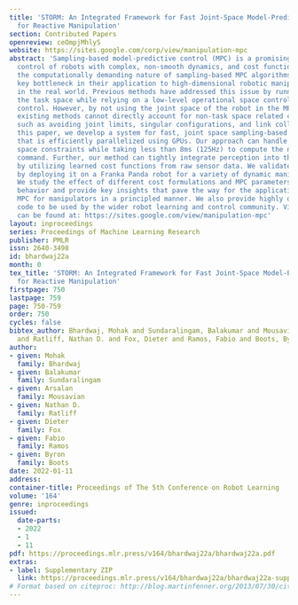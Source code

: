 ```yaml
---
title: 'STORM: An Integrated Framework for Fast Joint-Space Model-Predictive Control
  for Reactive Manipulation'
section: Contributed Papers
openreview: ceOmpjMhlyS
website: https://sites.google.com/corp/view/manipulation-mpc
abstract: 'Sampling-based model-predictive control (MPC) is a promising tool for feedback
  control of robots with complex, non-smooth dynamics, and cost functions. However,
  the computationally demanding nature of sampling-based MPC algorithms has been a
  key bottleneck in their application to high-dimensional robotic manipulation problems
  in the real world. Previous methods have addressed this issue by running MPC in
  the task space while relying on a low-level operational space controller for joint
  control. However, by not using the joint space of the robot in the MPC formulation,
  existing methods cannot directly account for non-task space related constraints
  such as avoiding joint limits, singular configurations, and link collisions. In
  this paper, we develop a system for fast, joint space sampling-based MPC for manipulators
  that is efficiently parallelized using GPUs. Our approach can handle task and joint
  space constraints while taking less than 8ms (125Hz) to compute the next control
  command. Further, our method can tightly integrate perception into the control problem
  by utilizing learned cost functions from raw sensor data. We validate our approach
  by deploying it on a Franka Panda robot for a variety of dynamic manipulation tasks.
  We study the effect of different cost formulations and MPC parameters on the synthesized
  behavior and provide key insights that pave the way for the application of sampling-based
  MPC for manipulators in a principled manner. We also provide highly optimized, open-source
  code to be used by the wider robot learning and control community. Videos of experiments
  can be found at: https://sites.google.com/view/manipulation-mpc'
layout: inproceedings
series: Proceedings of Machine Learning Research
publisher: PMLR
issn: 2640-3498
id: bhardwaj22a
month: 0
tex_title: 'STORM: An Integrated Framework for Fast Joint-Space Model-Predictive Control
  for Reactive Manipulation'
firstpage: 750
lastpage: 759
page: 750-759
order: 750
cycles: false
bibtex_author: Bhardwaj, Mohak and Sundaralingam, Balakumar and Mousavian, Arsalan
  and Ratliff, Nathan D. and Fox, Dieter and Ramos, Fabio and Boots, Byron
author:
- given: Mohak
  family: Bhardwaj
- given: Balakumar
  family: Sundaralingam
- given: Arsalan
  family: Mousavian
- given: Nathan D.
  family: Ratliff
- given: Dieter
  family: Fox
- given: Fabio
  family: Ramos
- given: Byron
  family: Boots
date: 2022-01-11
address:
container-title: Proceedings of The 5th Conference on Robot Learning
volume: '164'
genre: inproceedings
issued:
  date-parts:
  - 2022
  - 1
  - 11
pdf: https://proceedings.mlr.press/v164/bhardwaj22a/bhardwaj22a.pdf
extras:
- label: Supplementary ZIP
  link: https://proceedings.mlr.press/v164/bhardwaj22a/bhardwaj22a-supp.zip
# Format based on citeproc: http://blog.martinfenner.org/2013/07/30/citeproc-yaml-for-bibliographies/
---
```

